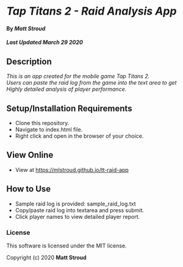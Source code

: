 # _Tap Titans 2 - Raid Analysis App_

#### By _**Matt Stroud**_
##### _Last Updated March 29 2020_

## Description

_This is an app created for the mobile game Tap Titans 2._  
_Users can paste the raid log from the game into the text area to get_  
_Highly detailed analysis of player performance._  

## Setup/Installation Requirements

* Clone this repository.
* Navigate to index.html file.
* Right click and open in the browser of your choice.

## View Online

* View at https://mlstroud.github.io/tt-raid-app

## How to Use
* Sample raid log is provided: sample_raid_log.txt
* Copy/paste raid log into textarea and press submit.
* Click player names to view detailed player report.

### License

This software is licensed under the MIT license.

Copyright (c) 2020 **Matt Stroud**